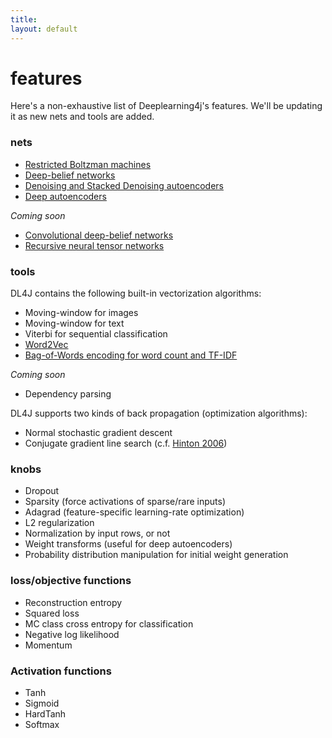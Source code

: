 ```yaml
---
title: 
layout: default
---
```


# features

Here's a non-exhaustive list of Deeplearning4j's features. We'll be updating it as new nets and tools are added. 

### nets

* [Restricted Boltzman machines](../restrictedboltzmannmachine.html)
* [Deep-belief networks](../deepbeliefnetwork.html)
* [Denoising and Stacked Denoising autoencoders](../denoisingautoencoder.html)
* [Deep autoencoders](../deepautoencoder.html)

*Coming soon*

* [Convolutional deep-belief networks](../convolutionalnets.html)
* [Recursive neural tensor networks](http://nlp.stanford.edu/sentiment/)

### tools

DL4J contains the following built-in vectorization algorithms:

* Moving-window for images
* Moving-window for text 
* Viterbi for sequential classification
* [Word2Vec](../word2vec.html)
* [Bag-of-Words encoding for word count and TF-IDF](../bagofwords-tf-idf.html)

*Coming soon*

* Dependency parsing

DL4J supports two kinds of back propagation (optimization algorithms):

* Normal stochastic gradient descent
* Conjugate gradient line search (c.f. [Hinton 2006](http://www.cs.toronto.edu/~hinton/science.pdf))

### knobs

* Dropout
* Sparsity (force activations of sparse/rare inputs)
* Adagrad (feature-specific learning-rate optimization)
* L2 regularization
* Normalization by input rows, or not
* Weight transforms (useful for deep autoencoders)
* Probability distribution manipulation for initial weight generation

### loss/objective functions

* Reconstruction entropy
* Squared loss
* MC class cross entropy for classification
* Negative log likelihood
* Momentum

### Activation functions 

* Tanh
* Sigmoid
* HardTanh
* Softmax





